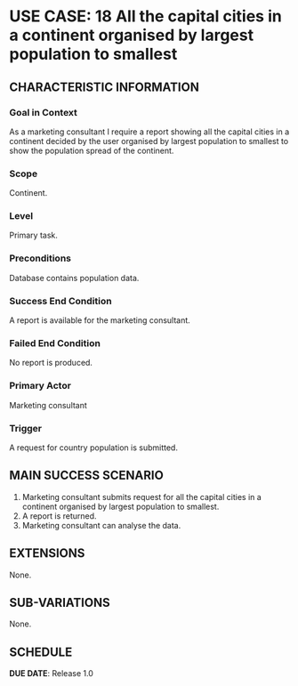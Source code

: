 # USE CASE: 18 All the capital cities in a continent organised by largest population to smallest

## CHARACTERISTIC INFORMATION

### Goal in Context

As a marketing consultant I require a report showing all the capital cities in a continent decided by the user organised by largest population to smallest to show the population spread of the continent.

### Scope

Continent.

### Level

Primary task.

### Preconditions

Database contains population data.

### Success End Condition

A report is available for the marketing consultant.

### Failed End Condition

No report is produced.

### Primary Actor

Marketing consultant

### Trigger

A request for country population is submitted.

## MAIN SUCCESS SCENARIO

1. Marketing consultant submits request for all the capital cities in a continent organised by largest population to smallest.
2. A report is returned.
3. Marketing consultant can analyse the data.

## EXTENSIONS

None.

## SUB-VARIATIONS

None.

## SCHEDULE

**DUE DATE**: Release 1.0